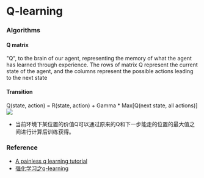 # Q-learning

### Algorithms
#### Q matrix
"Q", to the brain of our agent, representing the memory of what the agent has learned through experience.  The rows of matrix Q represent the current state of the agent, and the columns represent the possible actions leading to the next state

#### Transition

Q(state, action) = R(state, action) + Gamma * Max[Q(next state, all actions)]
![](https://upload-images.jianshu.io/upload_images/1825077-07cb6c09b13a00b6.png?imageMogr2/auto-orient/)
- 当前环境下某位置的价值Q可以通过原来的Q和下一步能走的位置的最大值之间进行计算后训练获得。

### Reference
- [A painless q learning tutorial](http://mnemstudio.org/path-finding-q-learning-tutorial.htm)
- [强化学习之q-learning](https://www.jianshu.com/p/1c0d5e83b066)